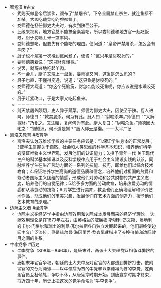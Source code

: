 - 智短汉 #古文
	- 武则天做皇帝后崇佛，颁布了“禁屠令”，下令全国禁止杀生，就连鱼都不准杀。大家吃蔬菜吃的脸都绿了。
	- 娄师德在担任御史大夫时，有次到陕西公干。
	- 上级来视察，地方官总不能搞全素宴吧，所以娄师德和地方官一起吃饭时，厨子就端上来一盘羊肉。
	- 娄师德想吃，但要先有个能吃的理由。便问道：“皇帝严禁屠杀，怎么会有羊肉？”
	- 厨子也不是第一次碰到这问题了，便说：“这只羊是豺咬死的。”
	- 娄师德笑着说：“这只豺真懂事。”
	- 说罢，就高兴地吃起羊肉。
	- 不一会儿，厨子又端上一盘鱼，娄师德又问，这鱼是怎么死的？
	- 厨子也直，不懂得变通，说道：“这只鱼是豺咬死的。”
	- 娄师德大骂道：“你这个死脑筋，豺怎么能咬死鱼呢，你应该说是水獭咬死的。”
	- 厨子赶紧改口，于是大家又吃起鱼来。
	- －－－－－－－－－－
	- 则天禁屠杀颇切，吏人弊于蔬菜。师德为御史大夫，因使至于陕。厨人进肉，师德曰：“敕禁屠杀，何为有此。厨人曰：“豺咬杀羊。”师德曰：“大解事豺。”乃食之。又进鲙，复问何为有此。厨人复曰：“豺咬杀鱼。”师德因大叱之：“智短汉，何不道是獭？”厨人即云是獭。——太平广记
- 凯洛夫教育 #教育学
	- 凯洛夫认为苏维埃学校的主要任务应该是：“1.保证学生身体的正常发展；2使学生掌握关于自然、社会和人类思维的科学基本知识，培养他们科学的辩证唯物主义世界观，发展他们的认识能力；3.授予青年一代 关于现代生产的科学基本知识以及反科学规律应用于社会主义建设实践的认识，同时培养学生在生产劳动方面的一系列的技能、技巧，即给他们以综合技术教育；4.保证培养学生高尚的道德品质和信念，培养他们对祖国的热爱和劳动者国际主义团结的情感，形成他们对劳动和公共财物的共产主义态度，培养他们的自觉纪律；5.给予多方面的劳动教育，培养热爱劳动的情感和从事劳动的技能；6.对学生进行美育，教会他们正确地理解和评价艺术作品，形成他们的审美兴趣，发展他们在艺术方面的创造力，授予他们艺术教育的原理。”
- 边际主义者 #经济学
	- 边际主义在经济学中指由边际效用和边际成本发展而来的经济学理论。 边际效用理论是在1870年左右，由英格兰的威廉姆·斯坦利·杰文斯、奥地利的卡尔·门格尔和瑞士的利昂·瓦尔拉斯各自独立发展起来的，他们最终使边际主义广泛流传，但是赫尔曼·海因里希·戈森早就指出了交换价值和边际效用之间的关系。
- 牛李党争 #历史
	- 牛李党争（808年－846年），是唐末时，两派士大夫结党互相争斗排挤的事件。
	- 唐朝末年宦官争权，朝廷的士大夫中反对宦官的大都遭到排挤打击。依附宦官的又分为两派——以牛僧孺为首的牛党和以李德裕为首的李党，这两派官员互相倾轧，争吵不休，从唐宪宗时期开始，到唐宣宗时期才结束，将近四十年，历史上把这次的党争命名为“牛李党争”。